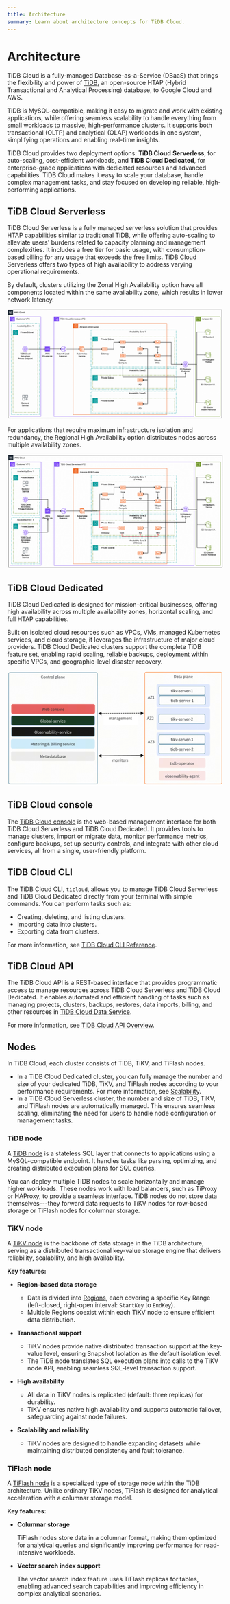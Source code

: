 ```yaml
---
title: Architecture
summary: Learn about architecture concepts for TiDB Cloud.
---
```


# Architecture

TiDB Cloud is a fully-managed Database-as-a-Service (DBaaS) that brings the flexibility and power of [TiDB](https://docs.pingcap.com/tidb/stable/overview), an open-source HTAP (Hybrid Transactional and Analytical Processing) database, to Google Cloud and AWS.

TiDB is MySQL-compatible, making it easy to migrate and work with existing applications, while offering seamless scalability to handle everything from small workloads to massive, high-performance clusters. It supports both transactional (OLTP) and analytical (OLAP) workloads in one system, simplifying operations and enabling real-time insights.

TiDB Cloud provides two deployment options: **TiDB Cloud** **Serverless**, for auto-scaling, cost-efficient workloads, and **TiDB Cloud Dedicated**, for enterprise-grade applications with dedicated resources and advanced capabilities. TiDB Cloud makes it easy to scale your database, handle complex management tasks, and stay focused on developing reliable, high-performing applications.

## TiDB Cloud Serverless

TiDB Cloud Serverless is a fully managed serverless solution that provides HTAP capabilities similar to traditional TiDB, while offering auto-scaling to alleviate users' burdens related to capacity planning and management complexities. It includes a free tier for basic usage, with consumption-based billing for any usage that exceeds the free limits. TiDB Cloud Serverless offers two types of high availability to address varying operational requirements.

By default, clusters utilizing the Zonal High Availability option have all components located within the same availability zone, which results in lower network latency.

![TiDB Cloud Serverless zonal high availability](/media/tidb-cloud/serverless-zonal-high-avaliability-aws.png)

For applications that require maximum infrastructure isolation and redundancy, the Regional High Availability option distributes nodes across multiple availability zones.

![TiDB Cloud Serverless regional high availability](/media/tidb-cloud/serverless-regional-high-avaliability-aws.png)

## TiDB Cloud Dedicated

TiDB Cloud Dedicated is designed for mission-critical businesses, offering high availability across multiple availability zones, horizontal scaling, and full HTAP capabilities.

Built on isolated cloud resources such as VPCs, VMs, managed Kubernetes services, and cloud storage, it leverages the infrastructure of major cloud providers. TiDB Cloud Dedicated clusters support the complete TiDB feature set, enabling rapid scaling, reliable backups, deployment within specific VPCs, and geographic-level disaster recovery.

![TiDB Cloud Dedicated Architecture](/media/tidb-cloud/tidb-cloud-dedicated-architecture.png)

## TiDB Cloud console

The [TiDB Cloud console](https://tidbcloud.com/) is the web-based management interface for both TiDB Cloud Serverless and TiDB Cloud Dedicated. It provides tools to manage clusters, import or migrate data, monitor performance metrics, configure backups, set up security controls, and integrate with other cloud services, all from a single, user-friendly platform.

## TiDB Cloud CLI

The TiDB Cloud CLI, `ticloud`, allows you to manage TiDB Cloud Serverless and TiDB Cloud Dedicated directly from your terminal with simple commands. You can perform tasks such as:

- Creating, deleting, and listing clusters.
- Importing data into clusters.
- Exporting data from clusters.

For more information, see [TiDB Cloud CLI Reference](/tidb-cloud/cli-reference.md).

## TiDB Cloud API

The TiDB Cloud API is a REST-based interface that provides programmatic access to manage resources across TiDB Cloud Serverless and TiDB Cloud Dedicated. It enables automated and efficient handling of tasks such as managing projects, clusters, backups, restores, data imports, billing, and other resources in [TiDB Cloud Data Service](/tidb-cloud/data-service-overview.md).

For more information, see [TiDB Cloud API Overview](/tidb-cloud/api-overview.md).

## Nodes

In TiDB Cloud, each cluster consists of TiDB, TiKV, and TiFlash nodes.

- In a TiDB Cloud Dedicated cluster, you can fully manage the number and size of your dedicated TiDB, TiKV, and TiFlash nodes according to your performance requirements. For more information, see [Scalability](/tidb-cloud/scalability-concepts.md).
- In a TiDB Cloud Serverless cluster, the number and size of TiDB, TiKV, and TiFlash nodes are automatically managed. This ensures seamless scaling, eliminating the need for users to handle node configuration or management tasks.

### TiDB node

A [TiDB node](/tidb-computing.md) is a stateless SQL layer that connects to applications using a MySQL-compatible endpoint. It handles tasks like parsing, optimizing, and creating distributed execution plans for SQL queries.

You can deploy multiple TiDB nodes to scale horizontally and manage higher workloads. These nodes work with load balancers, such as TiProxy or HAProxy, to provide a seamless interface. TiDB nodes do not store data themselves---they forward data requests to TiKV nodes for row-based storage or TiFlash nodes for columnar storage.

### TiKV node

A [TiKV node](/tikv-overview.md) is the backbone of data storage in the TiDB architecture, serving as a distributed transactional key-value storage engine that delivers reliability, scalability, and high availability.

**Key features:**

- **Region-based data storage**

    - Data is divided into [Regions](https://docs.pingcap.com/tidb/dev/glossary#regionpeerraft-group), each covering a specific Key Range (left-closed, right-open interval: `StartKey` to `EndKey`).
    - Multiple Regions coexist within each TiKV node to ensure efficient data distribution.

- **Transactional support**

    - TiKV nodes provide native distributed transaction support at the key-value level, ensuring Snapshot Isolation as the default isolation level.
    - The TiDB node translates SQL execution plans into calls to the TiKV node API, enabling seamless SQL-level transaction support.

- **High availability**

    - All data in TiKV nodes is replicated (default: three replicas) for durability.
    - TiKV ensures native high availability and supports automatic failover, safeguarding against node failures.

- **Scalability and reliability**

    - TiKV nodes are designed to handle expanding datasets while maintaining distributed consistency and fault tolerance.

### TiFlash node

A [TiFlash node](/tiflash/tiflash-overview.md) is a specialized type of storage node within the TiDB architecture. Unlike ordinary TiKV nodes, TiFlash is designed for analytical acceleration with a columnar storage model.

**Key features:**

- **Columnar storage**

    TiFlash nodes store data in a columnar format, making them optimized for analytical queries and significantly improving performance for read-intensive workloads.

- **Vector search index support**

    The vector search index feature uses TiFlash replicas for tables, enabling advanced search capabilities and improving efficiency in complex analytical scenarios.